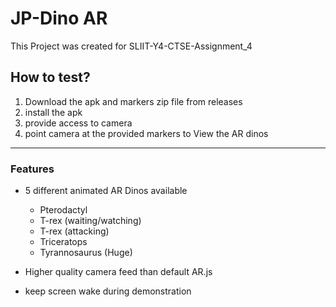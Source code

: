 # JP-Dino AR

This Project was created for SLIIT-Y4-CTSE-Assignment_4

## How to test?
1. Download the apk and markers zip file from releases
2. install the apk
3. provide access to camera
4. point camera at the provided markers to View the AR dinos

<hr />

### Features
- 5 different animated AR Dinos available
  - Pterodactyl
  - T-rex (waiting/watching)
  - T-rex (attacking)
  - Triceratops
  - Tyrannosaurus (Huge)

- Higher quality camera feed than default AR.js
- keep screen wake during demonstration